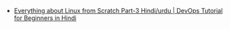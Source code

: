 - [Everything about Linux from Scratch Part-3 Hindi/urdu | DevOps Tutorial for Beginners in Hindi](https://www.youtube.com/watch?v=5-Dspz2_aHQ&list=PLBGx66SQNZ8aPsFDwb79JrS2KQBTIZo10&index=6)
